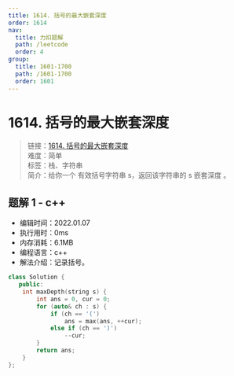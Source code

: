 ```yaml
---
title: 1614. 括号的最大嵌套深度
order: 1614
nav:
  title: 力扣题解
  path: /leetcode
  order: 4
group:
  title: 1601-1700
  path: /1601-1700
  order: 1601
---
```


# 1614. 括号的最大嵌套深度

> 链接：[1614. 括号的最大嵌套深度](https://leetcode-cn.com/problems/maximum-nesting-depth-of-the-parentheses/)  
> 难度：简单  
> 标签：栈、字符串  
> 简介：给你一个 有效括号字符串 s，返回该字符串的 s 嵌套深度 。

## 题解 1 - c++

- 编辑时间：2022.01.07
- 执行用时：0ms
- 内存消耗：6.1MB
- 编程语言：c++
- 解法介绍：记录括号。

```cpp
class Solution {
   public:
    int maxDepth(string s) {
        int ans = 0, cur = 0;
        for (auto& ch : s) {
            if (ch == '(')
                ans = max(ans, ++cur);
            else if (ch == ')')
                --cur;
        }
        return ans;
    }
};
```
